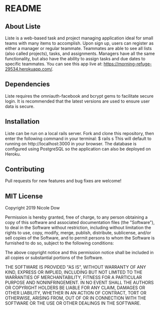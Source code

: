 # README

## About Liste
Liste is a web-based task and project managing application ideal for small teams with many items to accomplish. Upon sign up, users can register as either a manager or regular teammate. Teammates are able to see all lists (also called projects), tasks, and assignments. Managers have all the same functionality, but also have the ability to assign tasks and due dates to specific teammates. You can see this app live at: https://morning-refuge-29534.herokuapp.com/. 

## Dependencies
Liste requires the omniauth-facebook and bcrypt gems to facilitate secure login. It is recommended that the latest versions are used to ensure user data is secure.

## Installation
Liste can be run on a local rails server. Fork and clone this repository, then enter the following command in your terminal:
$ rails s 
This will default to running on http://localhost:3000 in your browser.
The database is configured using PostgreSQL so the application can also be deployed on Heroku.

## Contributing
Pull requests for new features and bug fixes are welcome!

## MIT License
Copyright 2019 Nicole Dow

Permission is hereby granted, free of charge, to any person obtaining a copy of this software and associated documentation files (the "Software"), to deal in the Software without restriction, including without limitation the rights to use, copy, modify, merge, publish, distribute, sublicense, and/or sell copies of the Software, and to permit persons to whom the Software is furnished to do so, subject to the following conditions:

The above copyright notice and this permission notice shall be included in all copies or substantial portions of the Software.

THE SOFTWARE IS PROVIDED "AS IS", WITHOUT WARRANTY OF ANY KIND, EXPRESS OR IMPLIED, INCLUDING BUT NOT LIMITED TO THE WARRANTIES OF MERCHANTABILITY, FITNESS FOR A PARTICULAR PURPOSE AND NONINFRINGEMENT. IN NO EVENT SHALL THE AUTHORS OR COPYRIGHT HOLDERS BE LIABLE FOR ANY CLAIM, DAMAGES OR OTHER LIABILITY, WHETHER IN AN ACTION OF CONTRACT, TORT OR OTHERWISE, ARISING FROM, OUT OF OR IN CONNECTION WITH THE SOFTWARE OR THE USE OR OTHER DEALINGS IN THE SOFTWARE.
